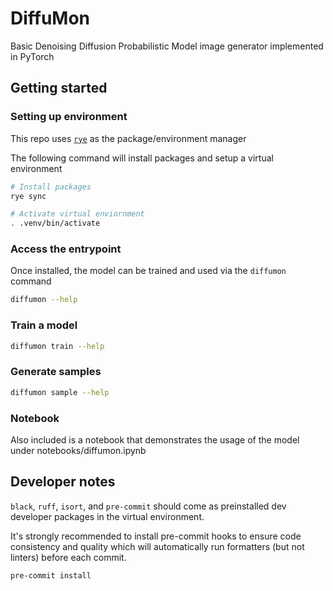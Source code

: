 # DiffuMon

Basic Denoising Diffusion Probabilistic Model image generator implemented in PyTorch


## Getting started

### Setting up environment

This repo uses [`rye`](https://rye.astral.sh/guide/installation/) as the package/environment manager

The following command will install packages and setup a virtual environment

```bash
# Install packages
rye sync

# Activate virtual enviornment
. .venv/bin/activate
```


### Access the entrypoint

Once installed, the model can be trained and used via the `diffumon` command

```bash
diffumon --help
```

### Train a model


```bash
diffumon train --help
```

### Generate samples

```bash
diffumon sample --help
```

### Notebook

Also included is a notebook that demonstrates the usage of the model under notebooks/diffumon.ipynb

## Developer notes

`black`, `ruff`, `isort`, and `pre-commit` should come as preinstalled dev developer packages in the virtual environment.

It's strongly recommended to install pre-commit hooks to ensure code consistency and quality which will automatically run formatters (but not linters) before each commit.

```bash
pre-commit install
```